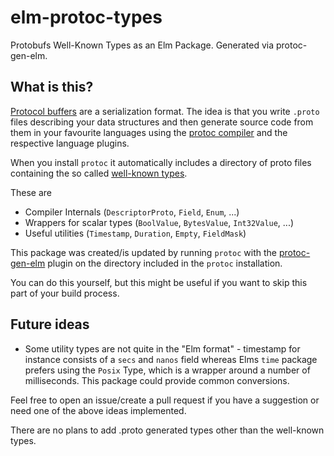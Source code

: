 # elm-protoc-types

Protobufs Well-Known Types as an Elm Package. Generated via protoc-gen-elm.

## What is this?

[Protocol buffers](https://protobuf.dev/) are a serialization format. The idea is that you write `.proto` files describing your data structures and then generate source code from them in your favourite languages using the [protoc compiler](https://github.com/protocolbuffers/protobuf/releases/tag/v22.2) and the respective language plugins.

When you install `protoc` it automatically includes a directory of proto files containing the so called [well-known types](https://protobuf.dev/reference/protobuf/google.protobuf/).

These are
- Compiler Internals (`DescriptorProto`, `Field`, `Enum`, ...)
- Wrappers for scalar types (`BoolValue`, `BytesValue`, `Int32Value`, ...)
- Useful utilities (`Timestamp`, `Duration`, `Empty`, `FieldMask`)

This package was created/is updated by running `protoc` with the
[protoc-gen-elm](https://github.com/andreasewering/protoc-gen-elm) plugin on the directory included in the `protoc` installation.

You can do this yourself, but this might be useful if you want to skip this part of your build process.

## Future ideas

- Some utility types are not quite in the "Elm format" - timestamp for instance consists of a `secs` and `nanos` field whereas Elms `time` package prefers using the `Posix` Type, which is a wrapper around a number of milliseconds. This package could provide common conversions.

Feel free to open an issue/create a pull request if you have a suggestion or need one of the above ideas implemented.

There are no plans to add .proto generated types other than the well-known types.

